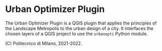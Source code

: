 # Urban Optimizer Plugin

The Urban Optimizer Plugin is a QGIS plugin that applies the principles of the Landscape Metropolis to the urban design of a city. It interfaces the chosen layers of a QGIS project to use the `urbanopti` Python module.

(C) Politecnico di Milano, 2021-2022.
